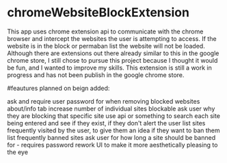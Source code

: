 # chromeWebsiteBlockExtension

This app uses chrome extension api to communicate with the chrome browser and intercept the websites the user is attempting to access. If the website is in the block or permaban list the website will not be loaded. Although there are extensions out there already similar to this in the google chrome store, I still chose to pursue this project because I thought it would be fun, and I wanted to improve my skills. This extension is still a work in progress and has not been publish in the google chrome store.



#feautures planned on beign added:

ask and require user password for when removing blocked websites
about/info tab
increase number of individual sites blockable
ask user why they are blocking that specific site
use api or something to search each site being entered and see if they exist, if they don't alert the user
list sites frequently visited by the user, to give them an idea if they want to ban them
list frequently banned sites
ask user for how long a site should be banned for - requires password
rework UI to make it more aesthetically pleasing to the eye
